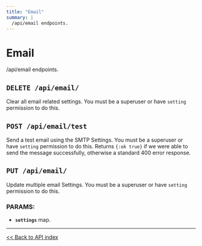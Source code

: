 ```yaml
---
title: "Email"
summary: |
  /api/email endpoints.
---
```


# Email

/api/email endpoints.

## `DELETE /api/email/`

Clear all email related settings. You must be a superuser or have `setting` permission to do this.

## `POST /api/email/test`

Send a test email using the SMTP Settings. You must be a superuser or have `setting` permission to do this.
  Returns `{:ok true}` if we were able to send the message successfully, otherwise a standard 400 error response.

## `PUT /api/email/`

Update multiple email Settings. You must be a superuser or have `setting` permission to do this.

### PARAMS:

-  **`settings`** map.

---

[<< Back to API index](../api-documentation.md)